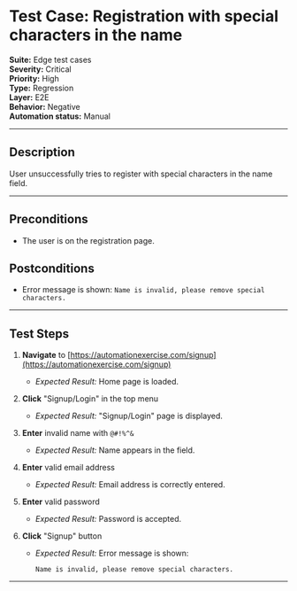 # Test Case: Registration with special characters in the name

**Suite:** Edge test cases  
**Severity:** Critical  
**Priority:** High  
**Type:** Regression  
**Layer:** E2E  
**Behavior:** Negative  
**Automation status:** Manual  

---

## Description
User unsuccessfully tries to register with special characters in the name field.  

---

## Preconditions
- The user is on the registration page.  

## Postconditions
- Error message is shown: `Name is invalid, please remove special characters.`  

---

## Test Steps

1. **Navigate** to [https://automationexercise.com/signup](https://automationexercise.com/signup)  
   - *Expected Result:* Home page is loaded.  

2. **Click** "Signup/Login" in the top menu  
   - *Expected Result:* "Signup/Login" page is displayed.  

3. **Enter** invalid name with `@#!%^&`  
   - *Expected Result:* Name appears in the field.  

4. **Enter** valid email address  
   - *Expected Result:* Email address is correctly entered.  

5. **Enter** valid password  
   - *Expected Result:* Password is accepted.  

6. **Click** "Signup" button  
   - *Expected Result:* Error message is shown:  
     ```
     Name is invalid, please remove special characters.
     ```  

---
